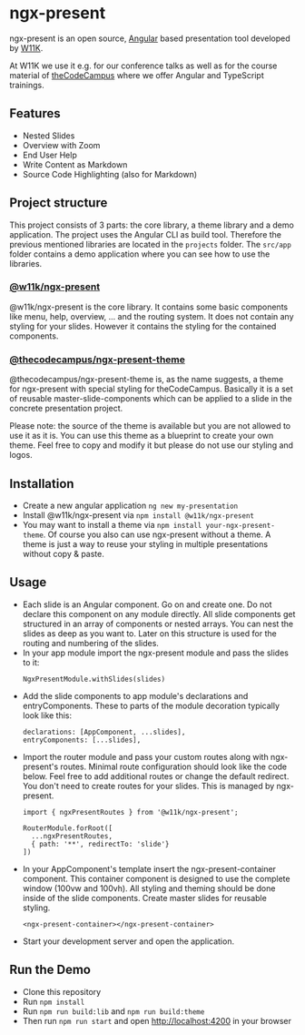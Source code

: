 # ngx-present

ngx-present is an open source, [Angular](https://angular.io) based presentation tool developed
by [W11K](https://w11k.de).

At W11K we use it e.g. for our conference talks as well as for the course material
of [theCodeCampus](https://thecodecampus.de) where we offer Angular and
TypeScript trainings.


## Features

* Nested Slides
* Overview with Zoom
* End User Help
* Write Content as Markdown
* Source Code Highlighting (also for Markdown) 


## Project structure

This project consists of 3 parts: the core library, a theme library and a demo application.
The project uses the Angular CLI as build tool.
Therefore the previous mentioned libraries are located in the `projects` folder.
The `src/app` folder contains a demo application where you can see how to use the libraries.

### [@w11k/ngx-present](./projects/w11k/ngx-present)

@w11k/ngx-present is the core library. It contains some basic components like menu, help,
overview, ... and the routing system. It does not contain any styling for your slides.
However it contains the styling for the contained components. 

### [@thecodecampus/ngx-present-theme](./projects/thecodecampus/ngx-present-theme)

@thecodecampus/ngx-present-theme is, as the name suggests, a theme for ngx-present
with special styling for theCodeCampus. Basically it is a set of reusable
master-slide-components which can be applied to a slide in the concrete presentation project. 

Please note: the source of the theme is available but you are not allowed to use it as it is.
You can use this theme as a blueprint to create your own theme.
Feel free to copy and modify it but please do not use our styling and logos.


## Installation

* Create a new angular application `ng new my-presentation`
* Install @w11k/ngx-present via `npm install @w11k/ngx-present`
* You may want to install a theme via `npm install your-ngx-present-theme`.
  Of course you also can use ngx-present without a theme.
  A theme is just a way to reuse your styling in multiple presentations
  without copy & paste.  


## Usage

* Each slide is an Angular component. Go on and create one. Do not declare this
  component on any module directly. 
  All slide components get structured in an array of components or nested arrays.
  You can nest the slides as deep as you want to. Later on this structure is used
  for the routing and numbering of the slides. 
* In your app module import the ngx-present module and pass the slides to it: 
  ```
  NgxPresentModule.withSlides(slides)
  ```
* Add the slide components to app module's declarations and entryComponents.
  These to parts of the module decoration typically look like this:
  ```
  declarations: [AppComponent, ...slides],
  entryComponents: [...slides],
  ``` 
* Import the router module and pass your custom routes along with ngx-present's
  routes. Minimal route configuration should look like the code below.
  Feel free to add additional routes or change the default redirect.
  You don't need to create routes for your slides. This is managed by ngx-present.
  ```
  import { ngxPresentRoutes } from '@w11k/ngx-present';
  ```
  ```
  RouterModule.forRoot([
    ...ngxPresentRoutes,
    { path: '**', redirectTo: 'slide'}
  ])  
  ```
* In your AppComponent's template insert the ngx-present-container component.
  This container component is designed to use the complete window (100vw and 100vh).
  All styling and theming should be done inside of the slide components.
  Create master slides for reusable styling.
  ```
  <ngx-present-container></ngx-present-container>
  ```
* Start your development server and open the application.


## Run the Demo

* Clone this repository
* Run `npm install`
* Run `npm run build:lib` and `npm run build:theme`
* Then run `npm run start` and open
  [http://localhost:4200](http://localhost:4200) in your browser
